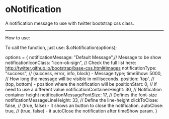 oNotification
=============

A notification message to use with twitter bootstrap css class.

----------------------------------------------------------------

How to use:

To call the function, just use:
$.oNotification(options);

options = {
          notificationMessage: "Default Message",// Message to be show
					notificationIconClass: "icon-ok-sign", // Check the full list here: http://twitter.github.io/bootstrap/base-css.html#images
					notificationType: "success", 		   // (success, error, info, block) - Message type;
					timeShow: 5000,						   // How long the message will be visible in milliseconds.
					position: 'top',					   // (top, bottom) - position where the notification will be
					positionStart: 0,					   // if need to use a different value
					notificationContainerHeight: 30,	   // Notification container height
					notificationMessageFontSize: 17,       // Defines the font-size
					notificationMessageLineHeight: 33,     // Define the line-height
					clickToClose: false,                   // (true, false) - it shows an button to close the notification.
					autoClose: true,					   // (true, false) - it autoClose the notification after timeShow param.
}
